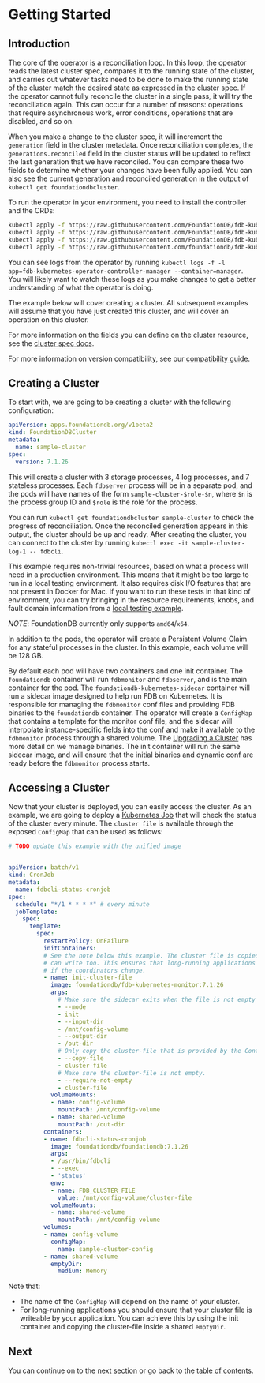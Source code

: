 # Getting Started

## Introduction

The core of the operator is a reconciliation loop. In this loop, the operator reads the latest cluster spec, compares it to the running state of the cluster, and carries out whatever tasks need to be done to make the running state of the cluster match the desired state as expressed in the cluster spec. If the operator cannot fully reconcile the cluster in a single pass, it will try the reconciliation again. This can occur for a number of reasons: operations that require asynchronous work, error conditions, operations that are disabled, and so on.

When you make a change to the cluster spec, it will increment the `generation` field in the cluster metadata. Once reconciliation completes, the `generations.reconciled` field in the cluster status will be updated to reflect the last generation that we have reconciled. You can compare these two fields to determine whether your changes have been fully applied. You can also see the current generation and reconciled generation in the output of `kubectl get foundationdbcluster`.

To run the operator in your environment, you need to install the controller and the CRDs:

```bash
kubectl apply -f https://raw.githubusercontent.com/FoundationDB/fdb-kubernetes-operator/main/config/crd/bases/apps.foundationdb.org_foundationdbclusters.yaml
kubectl apply -f https://raw.githubusercontent.com/FoundationDB/fdb-kubernetes-operator/main/config/crd/bases/apps.foundationdb.org_foundationdbbackups.yaml
kubectl apply -f https://raw.githubusercontent.com/FoundationDB/fdb-kubernetes-operator/main/config/crd/bases/apps.foundationdb.org_foundationdbrestores.yaml
kubectl apply -f https://raw.githubusercontent.com/foundationdb/fdb-kubernetes-operator/main/config/samples/deployment.yaml
```

You can see logs from the operator by running `kubectl logs -f -l app=fdb-kubernetes-operator-controller-manager --container=manager`. You will likely want to watch these logs as you make changes to get a better understanding of what the operator is doing.

The example below will cover creating a cluster. All subsequent examples will assume that you have just created this cluster, and will cover an operation on this cluster.

For more information on the fields you can define on the cluster resource, see the [cluster spec docs](../cluster_spec.md).

For more information on version compatibility, see our [compatibility guide](/docs/compatibility.md).

## Creating a Cluster

To start with, we are going to be creating a cluster with the following configuration:

```yaml
apiVersion: apps.foundationdb.org/v1beta2
kind: FoundationDBCluster
metadata:
  name: sample-cluster
spec:
  version: 7.1.26
```

This will create a cluster with 3 storage processes, 4 log processes, and 7 stateless processes.
Each `fdbserver` process will be in a separate pod, and the pods will have names of the form `sample-cluster-$role-$n`, where `$n` is the process group ID and `$role` is the role for the process.

You can run `kubectl get foundationdbcluster sample-cluster` to check the progress of reconciliation.
Once the reconciled generation appears in this output, the cluster should be up and ready.
After creating the cluster, you can connect to the cluster by running `kubectl exec -it sample-cluster-log-1 -- fdbcli`.

This example requires non-trivial resources, based on what a process will need in a production environment.
This means that it might be too large to run in a local testing environment.
It also requires disk I/O features that are not present in Docker for Mac.
If you want to run these tests in that kind of environment, you can try bringing in the resource requirements, knobs, and fault domain information from a [local testing example](../../config/samples/cluster.yaml).

_NOTE_: FoundationDB currently only supports `amd64`/`x64`.

In addition to the pods, the operator will create a Persistent Volume Claim for any stateful
processes in the cluster. In this example, each volume will be 128 GB.

By default each pod will have two containers and one init container.
The `foundationdb` container will run `fdbmonitor` and `fdbserver`, and is the main container for the pod. The `foundationdb-kubernetes-sidecar` container will run a sidecar image designed to help run FDB on Kubernetes.
It is responsible for managing the `fdbmonitor` conf files and providing FDB binaries to the `foundationdb` container. 
The operator will create a `ConfigMap` that contains a template for the monitor conf file, and the sidecar will interpolate instance-specific fields into the conf and make it available to the `fdbmonitor` process through a shared volume.
The [Upgrading a Cluster](upgrades.md) has more detail on we manage binaries.
The init container will run the same sidecar image, and will ensure that the initial binaries and dynamic conf are ready before the `fdbmonitor` process starts.

## Accessing a Cluster

Now that your cluster is deployed, you can easily access the cluster.
As an example, we are going to deploy a [Kubernetes Job](https://kubernetes.io/docs/tasks/job/) that will check the status of the cluster every minute.
The `cluster file` is available through the exposed `ConfigMap` that can be used as follows:

```yaml
# TODO update this example with the unified image


apiVersion: batch/v1
kind: CronJob
metadata:
  name: fdbcli-status-cronjob
spec:
  schedule: "*/1 * * * *" # every minute
  jobTemplate:
    spec:
      template:
        spec:
          restartPolicy: OnFailure
          initContainers:
          # See the note below this example. The cluster file is copied to a place where the application
          # can write too. This ensures that long-running applications will keep the cluster-file updated
          # if the coordinators change.
          - name: init-cluster-file
            image: foundationdb/fdb-kubernetes-monitor:7.1.26
            args:
              # Make sure the sidecar exits when the file is not empty and was successfully copied.
              - --mode
              - init
              - --input-dir
              - /mnt/config-volume
              - --output-dir
              - /out-dir
              # Only copy the cluster-file that is provided by the ConfigMap
              - --copy-file
              - cluster-file
              # Make sure the cluster-file is not empty.
              - --require-not-empty
              - cluster-file
            volumeMounts:
            - name: config-volume
              mountPath: /mnt/config-volume
            - name: shared-volume
              mountPath: /out-dir
          containers:
          - name: fdbcli-status-cronjob
            image: foundationdb/foundationdb:7.1.26
            args:
            - /usr/bin/fdbcli
            - --exec
            - 'status'
            env:
            - name: FDB_CLUSTER_FILE
              value: /mnt/config-volume/cluster-file
            volumeMounts:
            - name: shared-volume
              mountPath: /mnt/config-volume
          volumes:
          - name: config-volume
            configMap:
              name: sample-cluster-config
          - name: shared-volume
            emptyDir:
              medium: Memory
```

Note that:

* The name of the `ConfigMap` will depend on the name of your cluster.
* For long-running applications you should ensure that your cluster file is writeable by your application. You can achieve this by using the init container and copying the cluster-file inside a shared `emptyDir`.

## Next

You can continue on to the [next section](warnings.md) or go back to the [table of contents](index.md).
